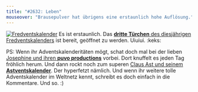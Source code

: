 ```yaml
---
title: "#2632: Leben"
mouseover: "Brausepulver hat übrigens eine erstaunlich hohe Auflösung."
---
```


<a href="http://www.fonflatter.de/der-fetzige-fredventskalender-2012" title="Der fetzige Fredventskalender"><img src="http://www.fonflatter.de/adv12/fredventskalender_banner.png" alt="Fredventskalender" /></a>
Es ist erstaunlich. Das <a href="http://www.fonflatter.de/2012/12/03/das-3-turchen-2/"><strong>dritte Türchen</strong> des diesjährigen Fredventskalenders</a> ist bereit, geöffnet zu werden. Uiuiui.
:keks:

PS:
Wenn ihr Adventskalenderitäten mögt, schat doch mal bei der lieben 
<a href="http://puvoproductions.wordpress.com/">Josephine und ihren <strong>puvo productions</strong></a>
 vorbei. Dort knuffelt es jeden Tag fröhlich herum.
Und dann rockt noch zum superen 
<a href="http://skizzenblog.clausast.de/">Claus Ast und seinem <strong>Astventskalender</strong></a>.
Der hyperfetzt nämlich.
Und wenn ihr weitere tolle Adventskalender im Weltnetz kennt, schreibt es doch einfach in die Kommentare.
Und so.
:)


